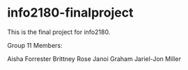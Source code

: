 # info2180-finalproject
This is the final project for info2180. 

Group 11 Members:

Aisha Forrester 
Brittney Rose
Janoi Graham
Jariel-Jon Miller